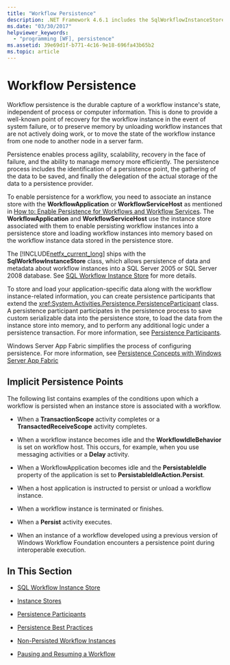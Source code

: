 ```yaml
---
title: "Workflow Persistence"
description: .NET Framework 4.6.1 includes the SqlWorkflowInstanceStore class, which allows persistence of workflow data and metadata into a SQL Server database.
ms.date: "03/30/2017"
helpviewer_keywords: 
  - "programming [WF], persistence"
ms.assetid: 39e69d1f-b771-4c16-9e18-696fa43b65b2
ms.topic: article
---
```

# Workflow Persistence

Workflow persistence is the durable capture of a workflow instance's state, independent of process or computer information. This is done to provide a well-known point of recovery for the workflow instance in the event of system failure, or to preserve memory by unloading workflow instances that are not actively doing work, or to move the state of the workflow instance from one node to another node in a server farm.  
  
 Persistence enables process agility, scalability, recovery in the face of failure, and the ability to manage memory more efficiently. The persistence process includes the identification of a persistence point, the gathering of the data to be saved, and finally the delegation of the actual storage of the data to a persistence provider.  
  
 To enable persistence for a workflow, you need to associate an instance store with the **WorkflowApplication** or **WorkflowServiceHost** as mentioned in [How to: Enable Persistence for Workflows and Workflow Services](how-to-enable-persistence-for-workflows-and-workflow-services.md). The **WorkflowApplication** and **WorkflowServiceHost** use the instance store associated with them to enable persisting workflow instances into a persistence store and loading workflow instances into memory based on the workflow instance data stored in the persistence store.  
  
 The [!INCLUDE[netfx_current_long](../../../includes/netfx-current-long-md.md)] ships with the **SqlWorkflowInstanceStore** class, which allows persistence of data and metadata about workflow instances into a SQL Server 2005 or SQL Server 2008 database. See [SQL Workflow Instance Store](sql-workflow-instance-store.md) for more details.  
  
 To store and load your application-specific data along with the workflow instance-related information, you can create persistence participants that extend the <xref:System.Activities.Persistence.PersistenceParticipant> class. A persistence participant participates in the persistence process to save custom serializable data into the persistence store, to load the data from the instance store into memory, and to perform any additional logic under a persistence transaction. For more information, see [Persistence Participants](persistence-participants.md).  
  
 Windows Server App Fabric simplifies the process of configuring persistence. For more information, see [Persistence Concepts with Windows Server App Fabric](/previous-versions/appfabric/ee677272(v=azure.10))  
  
## Implicit Persistence Points  

 The following list contains examples of the conditions upon which a workflow is persisted when an instance store is associated with a workflow.  
  
- When a **TransactionScope** activity completes or a **TransactedReceiveScope** activity completes.  
  
- When a workflow instance becomes idle and the **WorkflowIdleBehavior** is set on workflow host. This occurs, for example, when you use messaging activities or a **Delay** activity.  
  
- When a WorkflowApplication becomes idle and the **PersistableIdle** property of the application is set to **PersistableIdleAction.Persist**.  
  
- When a host application is instructed to persist or unload a workflow instance.  
  
- When a workflow instance is terminated or finishes.  
  
- When a **Persist** activity executes.  
  
- When an instance of a workflow developed using a previous version of Windows Workflow Foundation encounters a persistence point during interoperable execution.  
  
## In This Section  
  
- [SQL Workflow Instance Store](sql-workflow-instance-store.md)  
  
- [Instance Stores](instance-stores.md)  
  
- [Persistence Participants](persistence-participants.md)  
  
- [Persistence Best Practices](persistence-best-practices.md)  
  
- [Non-Persisted Workflow Instances](non-persisted-workflow-instances.md)  
  
- [Pausing and Resuming a Workflow](pausing-and-resuming-a-workflow.md)
